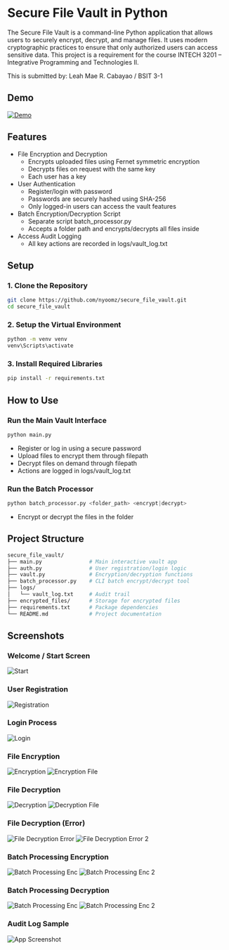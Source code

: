 
# Secure File Vault in Python

The Secure File Vault is a command-line Python application that allows users to securely encrypt, decrypt, and manage files. It uses modern cryptographic practices to ensure that only authorized users can access sensitive data. This project is a requirement for the course INTECH 3201 – Integrative Programming and Technologies II.

This is submitted by: Leah Mae R. Cabayao / BSIT 3-1

## Demo

[![Demo](https://img.youtube.com/vi/-8L2q95ThyA/0.jpg)](https://www.youtube.com/watch?v=-8L2q95ThyA)



## Features

- File Encryption and Decryption
    - Encrypts uploaded files using Fernet symmetric encryption
    - Decrypts files on request with the same key
    - Each user has a key 
- User Authentication
    - Register/login with password
    - Passwords are securely hashed using SHA-256
    - Only logged-in users can access the vault features
- Batch Encryption/Decryption Script
    - Separate script batch_processor.py
    - Accepts a folder path and encrypts/decrypts all files inside
- Access Audit Logging
    - All key actions are recorded in logs/vault_log.txt

## Setup

### 1. Clone the Repository

```bash
git clone https://github.com/nyoomz/secure_file_vault.git
cd secure_file_vault
```

### 2. Setup the Virtual Environment
```bash
python -m venv venv
venv\Scripts\activate
```

### 3. Install Required Libraries
```bash
pip install -r requirements.txt
```


## How to Use

### Run the Main Vault Interface
```python
python main.py
```
- Register or log in using a secure password
- Upload files to encrypt them through filepath
- Decrypt files on demand through filepath
- Actions are logged in logs/vault_log.txt

### Run the Batch Processor
```python
python batch_processor.py <folder_path> <encrypt|decrypt>
```
- Encrypt or decrypt the files in the folder


## Project Structure

```bash
secure_file_vault/
├── main.py               # Main interactive vault app
├── auth.py               # User registration/login logic
├── vault.py              # Encryption/decryption functions
├── batch_processor.py    # CLI batch encrypt/decrypt tool
├── logs/
│   └── vault_log.txt     # Audit trail
├── encrypted_files/      # Storage for encrypted files
├── requirements.txt      # Package dependencies
└── README.md             # Project documentation
```
## Screenshots

### Welcome / Start Screen
![Start](screenshots/start.png)
### User Registration
![Registration](screenshots/register.png)
### Login Process
![Login](screenshots/login.png)
### File Encryption 
![Encryption](screenshots/encrypt_file.png)
![Encryption File](screenshots/encrypt_file_2.png)
### File Decryption 
![Decryption](screenshots/decrypt_file.png)
![Decryption File](screenshots/decrypt_file_2.png)
### File Decryption (Error)
![File Decryption Error](screenshots/decrypt_file_fail_1.png)
![File Decryption Error 2](screenshots/decrypt_file_fail_2.png)
### Batch Processing Encryption
![Batch Processing Enc](screenshots/batch_enc.png)
![Batch Processing Enc 2](screenshots/batch_enc_2.png)
### Batch Processing Decryption
![Batch Processing Enc](screenshots/batch_dec.png)
![Batch Processing Enc 2](screenshots/batch_dec_2.png)
### Audit Log Sample
![App Screenshot](screenshots/logs.png)



